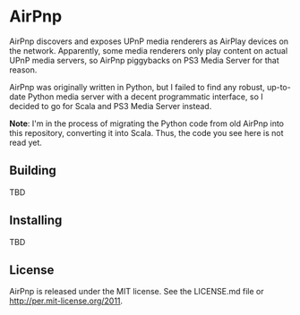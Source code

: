# AirPnp

AirPnp discovers and exposes UPnP media renderers as AirPlay devices on the network.
Apparently, some media renderers only play content on actual UPnP media servers, so
AirPnp piggybacks on PS3 Media Server for that reason.

AirPnp was originally written in Python, but I failed to find any robust, up-to-date
Python media server with a decent programmatic interface, so I decided to go for 
Scala and PS3 Media Server instead.

**Note**: I'm in the process of migrating the Python code from old AirPnp into this
repository, converting it into Scala. Thus, the code you see here is not read yet.

## Building

TBD

## Installing

TBD

## License

AirPnp is released under the MIT license. See the LICENSE.md file or
http://per.mit-license.org/2011.
